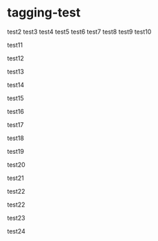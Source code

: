 # tagging-test
test2
test3
test4
test5
test6
test7
test8
test9
test10

test11

test12

test13

test14

test15

test16

test17

test18

test19

test20

test21

test22

test22

test23

test24
